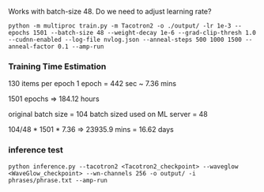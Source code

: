 Works with batch-size 48. Do we need to adjust learning rate?
```
python -m multiproc train.py -m Tacotron2 -o ./output/ -lr 1e-3 --epochs 1501 --batch-size 48 --weight-decay 1e-6 --grad-clip-thresh 1.0 --cudnn-enabled --log-file nvlog.json --anneal-steps 500 1000 1500 --anneal-factor 0.1 --amp-run
```

### Training Time Estimation 
130 items per epoch
1 epoch =  442 sec ~ 7.36 mins

1501 epochs => 184.12 hours

original batch size = 104
batch sized used on ML server = 48

104/48 * 1501 * 7.36 => 23935.9 mins = 16.62 days

### inference test
```
python inference.py --tacotron2 <Tacotron2_checkpoint> --waveglow <WaveGlow_checkpoint> --wn-channels 256 -o output/ -i phrases/phrase.txt --amp-run
```
